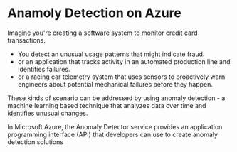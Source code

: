 # Anamoly Detection on Azure

Imagine you're creating a software system to monitor credit card transactions. 

- You detect an unusual usage patterns that might indicate fraud.
- or an application that tracks activity in an automated production line and identifies failures.
- or a racing car telemetry system that uses sensors to proactively warn engineers about potential mechanical failures before they happen.

These kinds of scenario can be addressed by using anomaly detection - a machine learning based technique that analyzes data over time and identifies unusual changes.

In Microsoft Azure, the Anomaly Detector service provides an application programming interface (API) that developers can use to create anomaly detection solutions